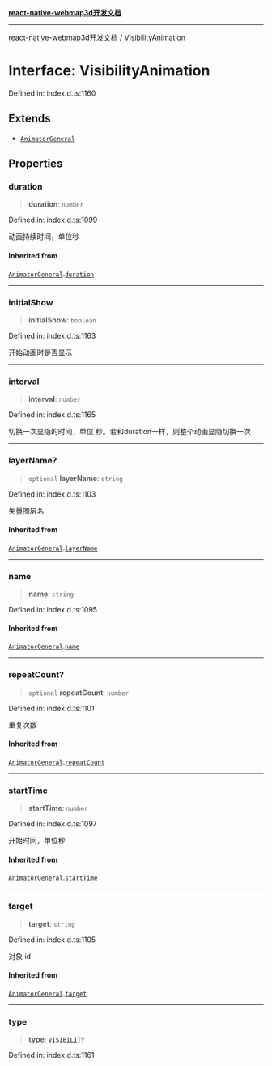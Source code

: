 [**react-native-webmap3d开发文档**](../README.md)

***

[react-native-webmap3d开发文档](../globals.md) / VisibilityAnimation

# Interface: VisibilityAnimation

Defined in: index.d.ts:1160

## Extends

- [`AnimatorGeneral`](AnimatorGeneral.md)

## Properties

### duration

> **duration**: `number`

Defined in: index.d.ts:1099

动画持续时间，单位秒

#### Inherited from

[`AnimatorGeneral`](AnimatorGeneral.md).[`duration`](AnimatorGeneral.md#duration)

***

### initialShow

> **initialShow**: `boolean`

Defined in: index.d.ts:1163

开始动画时是否显示

***

### interval

> **interval**: `number`

Defined in: index.d.ts:1165

切换一次显隐的时间，单位 秒。若和duration一样，则整个动画显隐切换一次

***

### layerName?

> `optional` **layerName**: `string`

Defined in: index.d.ts:1103

矢量图层名

#### Inherited from

[`AnimatorGeneral`](AnimatorGeneral.md).[`layerName`](AnimatorGeneral.md#layername)

***

### name

> **name**: `string`

Defined in: index.d.ts:1095

#### Inherited from

[`AnimatorGeneral`](AnimatorGeneral.md).[`name`](AnimatorGeneral.md#name)

***

### repeatCount?

> `optional` **repeatCount**: `number`

Defined in: index.d.ts:1101

重复次数

#### Inherited from

[`AnimatorGeneral`](AnimatorGeneral.md).[`repeatCount`](AnimatorGeneral.md#repeatcount)

***

### startTime

> **startTime**: `number`

Defined in: index.d.ts:1097

开始时间，单位秒

#### Inherited from

[`AnimatorGeneral`](AnimatorGeneral.md).[`startTime`](AnimatorGeneral.md#starttime)

***

### target

> **target**: `string`

Defined in: index.d.ts:1105

对象 id

#### Inherited from

[`AnimatorGeneral`](AnimatorGeneral.md).[`target`](AnimatorGeneral.md#target)

***

### type

> **type**: [`VISIBILITY`](../enumerations/AnimatorType.md#visibility)

Defined in: index.d.ts:1161
